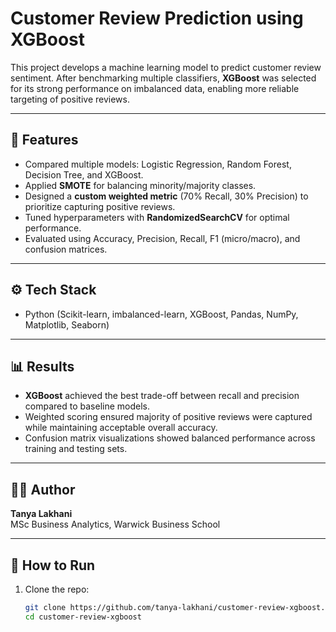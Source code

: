 # Customer Review Prediction using XGBoost  

This project develops a machine learning model to predict customer review sentiment. After benchmarking multiple classifiers, **XGBoost** was selected for its strong performance on imbalanced data, enabling more reliable targeting of positive reviews.  

---

## 🚀 Features  
- Compared multiple models: Logistic Regression, Random Forest, Decision Tree, and XGBoost.  
- Applied **SMOTE** for balancing minority/majority classes.  
- Designed a **custom weighted metric** (70% Recall, 30% Precision) to prioritize capturing positive reviews.  
- Tuned hyperparameters with **RandomizedSearchCV** for optimal performance.  
- Evaluated using Accuracy, Precision, Recall, F1 (micro/macro), and confusion matrices.  

---

## ⚙️ Tech Stack  
- Python (Scikit-learn, imbalanced-learn, XGBoost, Pandas, NumPy, Matplotlib, Seaborn)  

---

## 📊 Results  
- **XGBoost** achieved the best trade-off between recall and precision compared to baseline models.  
- Weighted scoring ensured majority of positive reviews were captured while maintaining acceptable overall accuracy.  
- Confusion matrix visualizations showed balanced performance across training and testing sets.  

---

## 👩‍💻 Author  
**Tanya Lakhani**  
MSc Business Analytics, Warwick Business School  

---

## 📌 How to Run  
1. Clone the repo:  
   ```bash
   git clone https://github.com/tanya-lakhani/customer-review-xgboost.git
   cd customer-review-xgboost
